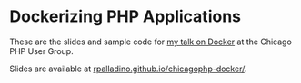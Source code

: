 # Dockerizing PHP Applications

These are the slides and sample code for [my talk on Docker](http://www.meetup.com/Chicago-PHP-User-Group/events/224884613/) at the Chicago PHP User Group.

Slides are available at [rpalladino.github.io/chicagophp-docker/](http://rpalladino.github.io/chicagophp-docker/).
